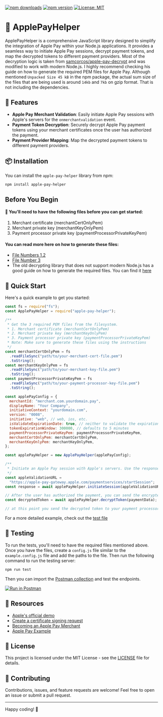 [![npm downloads](https://img.shields.io/npm/dt/apple-pay-helper.svg)](https://www.npmjs.com/package/apple-pay-helper)
[![npm version](https://badge.fury.io/js/apple-pay-helper.svg)](https://www.npmjs.com/package/apple-pay-helper)
[![License: MIT](https://img.shields.io/badge/License-MIT-yellow.svg)](https://opensource.org/licenses/MIT)

# 🍏 ApplePayHelper

ApplePayHelper is a comprehensive JavaScript library designed to simplify the integration of Apple Pay within your Node.js applications. It provides a seamless way to initiate Apple Pay sessions, decrypt payment tokens, and map the decrypted tokens to different payment providers. Most of the decryption logic is taken from [samcorcos/apple-pay-decrypt]('https://github.com/samcorcos/apple-pay-decrypt') and was modified to work with modern Node.js. I highly recommend checking his guide on how to generate the required PEM files for Apple Pay. Although mentioned `Unpacked Size 45 kB` in the npm package, the actual sum size of the files that are being used is around `14kb` and `7kb` on gzip format. That is not including the dependencies.

## 🌟 Features

- **Apple Pay Merchant Validation**: Easily initiate Apple Pay sessions with Apple's servers for the `onmerchantvalidation` event.
- **Payment Token Decryption**: Securely decrypt Apple Pay payment tokens using your merchant certificates once the user has authorized the payment.
- **Payment Provider Mapping**: Map the decrypted payment tokens to different payment providers.

## 📦 Installation

You can install the `apple-pay-helper` library from npm:

```bash
npm install apple-pay-helper
```

## Before You Begin

#### 📜 You'll need to have the following files before you can get started:

1. Merchant certificate (merchantCertOnlyPem)
2. Merchant private key (merchantKeyOnlyPem)
3. Payment processor private key (paymentProcessorPrivateKeyPem)

#### You can read more here on how to generate these files:

- [File Numbers 1,2](GenerateMerchantCertAndKeyPem.md)
- [File Number 3](GeneratePaymentProcessorKeyPem.md)
- The old decrypting library that does not support modern Node.js has a good guide on how to generate the required files. You can find it [here](https://github.com/samcorcos/apple-pay-decrypt)

## 🚀 Quick Start

Here's a quick example to get you started:

```javascript
const fs = require("fs");
const ApplePayHelper = require("apple-pay-helper");

/**
 * Get the 3 required PEM files from the filesystem.
 * 1. Merchant certificate (merchantCertOnlyPem)
 * 2. Merchant private key (merchantKeyOnlyPem)
 * 3. Payment processor private key (paymentProcessorPrivateKeyPem)
 * Note: Make sure to generate these files using the instructions
 */
const merchantCertOnlyPem = fs
  .readFileSync("path/to/your-merchant-cert-file.pem")
  .toString();
const merchantKeyOnlyPem = fs
  .readFileSync("path/to/your-merchant-key-file.pem")
  .toString();
const paymentProcessorPrivateKeyPem = fs
  .readFileSync("path/to/your-payment-processor-key-file.pem")
  .toString();

const applePayConfig = {
  merchantId: "merchant.com.yourdomain.pay",
  displayName: "Your Company",
  initiativeContext: "yourdomain.com",
  version: "0008",
  initiative: "web", // web, ios, etc.
  isValidateExpirationDate: true, // neither to validate the expiration date of the payment token or not
  tokenExpirationWindow: 300000, // defaults to 5 minutes
  paymentProcessorPrivateKeyPem: paymentProcessorPrivateKeyPem,
  merchantCertOnlyPem: merchantCertOnlyPem,
  merchantKeyOnlyPem: merchantKeyOnlyPem,
};

const applePayHelper = new ApplePayHelper(applePayConfig);

/**
 * Initiate an Apple Pay session with Apple's servers. Use the response inside the 'onmerchantvalidation' event handler in the front.
 */
const appleValidationURL =
  "https://apple-pay-gateway.apple.com/paymentservices/startSession";
const response = await applePayHelper.initiateSession(appleValidationURL);

// After the user has authorized the payment, you can send the encrypted token from the front and decrypt the token like so:
const decryptedToken = await applePayHelper.decryptToken(paymentData);

// at this point you send the decrypted token to your payment processor
```

For a more detailed example, check out the [test file](testing-server.js)

## 🧪 Testing

To run the tests, you'll need to have the required files mentioned above. Once you have the files, create a `config.js` file similar to the `example.config.js` file and add the paths to the file. Then run the following command to run the testing server:

```bash
npm run test
```

Then you can import the [Postman collection](ApplePayHelper.postman_collection.json) and test the endpoints.

[![Run in Postman](https://run.pstmn.io/button.svg)](https://app.getpostman.com/run-collection/13468768-537df29e-86d2-4d82-9f4c-7d76de3e78df?action=collection%2Ffork&source=rip_markdown&collection-url=entityId%3D13468768-537df29e-86d2-4d82-9f4c-7d76de3e78df%26entityType%3Dcollection%26workspaceId%3Dd84d0c04-f4e7-442d-b61e-d9503a8e8341)

## 📖 Resources

- [Apple's official demo](https://applepaydemo.apple.com/)
- [Create a certificate signing request](https://developer.apple.com/help/account/create-certificates/create-a-certificate-signing-request)
- [Becoming an Apple Pay Merchant](https://developers.tabapay.com/reference/how-to-become-an-apple-pay-merchant)
- [Apple Pay Example](https://ionutghisoi.medium.com/apple-pay-example-payments-1-acc2b7954b05)

## 📝 License

This project is licensed under the MIT License - see the [LICENSE](LICENSE) file for details.

## 🙌 Contributing

Contributions, issues, and feature requests are welcome! Feel free to open an issue or submit a pull request.

---

Happy coding! 🎉
